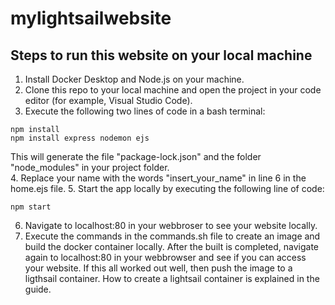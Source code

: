 # mylightsailwebsite

## Steps to run this website on your local machine
1. Install Docker Desktop and Node.js on your machine.
2. Clone this repo to your local machine and open the project in your code editor (for example, Visual Studio Code).
3. Execute the following two lines of code in a bash terminal:
```
npm install
npm install express nodemon ejs
```
This will generate the file "package-lock.json" and the folder "node_modules" in your project folder.<br/> 
4. Replace your name with the words "insert_your_name" in line 6 in the home.ejs file.
5. Start the app locally by executing the following line of code:

```
npm start
```
6. Navigate to localhost:80 in your webbroser to see your website locally.
7. Execute the commands in the commands.sh file to create an image and build the docker container locally. After the built is completed, navigate again to localhost:80 in your webbrowser and see if you can access your website. If this all worked out well, then push the image to a ligthsail container. How to create a lightsail container is explained in the guide. 